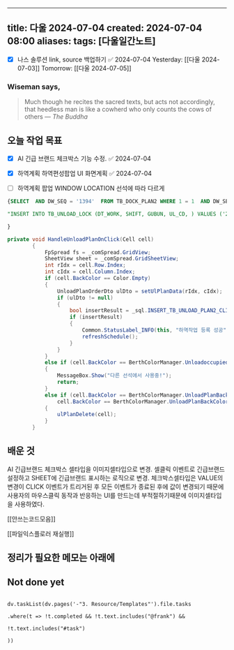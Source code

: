  ---
title: 다울 2024-07-04
created: 2024-07-04 08:00
aliases: 
tags: [다울일간노트]
---
- [x] 나스 솔루션 link, source 백업하기 ✅ 2024-07-04
Yesterday: [[다울 2024-07-03]]
Tomorrow: [[다울 2024-07-05]]

### Wiseman says,
> Much though he recites the sacred texts, but acts not accordingly, that heedless man is like a cowherd who only counts the cows of others
> — <cite>The Buddha</cite>


## 오늘 작업 목표
- [x] AI 긴급 브랜드 체크박스 기능 수정. ✅ 2024-07-04
- [x] 하역계획 하역편성팝업 UI 화면계획 ✅ 2024-07-04
- [ ] 하역계획 팝업 WINDOW LOCATION 선석에 따라 다르게


```sql
{SELECT  AND DW_SEQ = '1394'  FROM TB_DOCK_PLAN2 WHERE 1 = 1  AND DW_SEQ = '1394' ;

"INSERT INTO TB_UNLOAD_LOCK (DT_WORK, SHIFT, GUBUN, UL_CD, ) VALUES ('20240706', 'B', 1, 'UL01', )"

}
```


```cs
private void HandleUnloadPlanOnClick(Cell cell)
        {
            FpSpread fs = _comSpread.GridView;
            SheetView sheet = _comSpread.GridSheetView;
            int rIdx = cell.Row.Index;
            int cIdx = cell.Column.Index;
            if (cell.BackColor == Color.Empty)
            {
                UnloadPlanOrderDto ulDto = setUlPlanData(rIdx, cIdx);
                if (ulDto != null)
                {
                    bool insertResult = _sql.INSERT_TB_UNLOAD_PLAN2_CLICK(ulDto);
                    if (insertResult)
                    {
                        Common.StatusLabel_INFO(this, "하역작업 등록 성공", 2000);
                        refreshSchedule();
                    }
                }
            }
            else if (cell.BackColor == BerthColorManager.Unloadoccupied)
            {
                MessageBox.Show("다른 선석에서 사용중!");
                return;
            }
            else if (cell.BackColor == BerthColorManager.UnloadPlanBackColorByAi ||
                cell.BackColor == BerthColorManager.UnloadPlanBackColorByWorker)
            {
                ulPlanDelete(cell);
            }
        }
```

## 배운 것
AI 긴급브랜드 체크박스 셀타입을 이미지셀타입으로 변경. 
셀클릭 이벤트로 긴급브랜드 설정하고 SHEET에 긴급브랜드 표시하는 로직으로 변경. 
체크박스셀타입은 VALUE의 변경이 
CLICK 이벤트가 트리거된 후 
모든 이벤트가 종료된 후에 값이 변경되기 때문에 
사용자의 마우스클릭 동작과 반응하는 UI를 만드는데 부적절하기때문에 
이미지셀타입을 사용하였다.


[[안쓰는코드모음]]

[[파일익스플로러 재실행]]
## 정리가 필요한 메모는 아래에

## Not done yet

```dataviewjs

dv.taskList(dv.pages('-"3. Resource/Templates"').file.tasks

.where(t => !t.completed && !t.text.includes("@frank") &&

!t.text.includes("#task")

))

```
